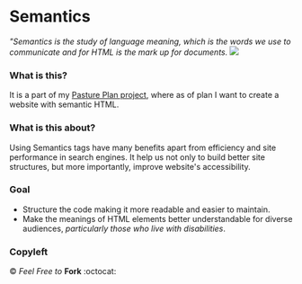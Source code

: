 # Semantics
_"Semantics is the study of language meaning, which is the words we use to communicate and for HTML is the mark up for documents._
![](https://miro.medium.com/max/3022/1*6tbxPLLv1BPu9D2RnAZyAg.png)
### What is this?
It is a part of my [Pasture Plan project](https://github.com/grgdhiraj/PasturePlan), where as of plan I want to create a website with semantic HTML. 

### What is this about?
Using Semantics tags have many benefits apart from efficiency and site performance in search engines. It help us not only to build better site structures, but more importantly, improve website's accessibility.

### Goal
* Structure the code making it more readable and easier to maintain.
* Make the meanings of HTML elements better understandable for diverse audiences, _particularly those who live with disabilities_.
 

### Copyleft
&copy; _Feel Free to_ **Fork** :octocat:  
